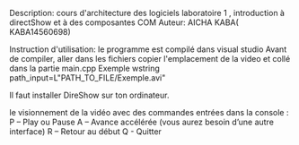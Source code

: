 
Description: 
cours d'architecture des logiciels laboratoire 1 , introduction à directShow et à des composantes COM
Auteur: AICHA KABA( KABA14560698)


Instruction d'utilisation:
le programme est compilé dans visual studio
Avant de compiler, aller  dans les fichiers copier l'emplacement de la video et collé dans la partie main.cpp 
Exemple wstring path_input=L"PATH_TO_FILE/Exemple.avi"


Il faut installer DireShow sur ton ordinateur. 

le visionnement de la vidéo avec des commandes entrées dans la console : 
P – Play ou Pause
A – Avance accélérée (vous aurez besoin d’une autre interface) 
R – Retour au début
Q - Quitter